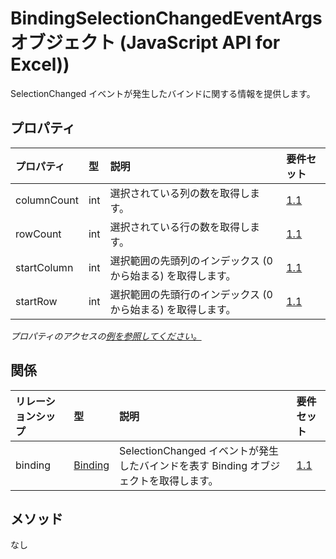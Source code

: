 # <a name="bindingselectionchangedeventargs-object-javascript-api-for-excel"></a>BindingSelectionChangedEventArgs オブジェクト (JavaScript API for Excel))

SelectionChanged イベントが発生したバインドに関する情報を提供します。

## <a name="properties"></a>プロパティ

| プロパティ       | 型    |説明| 要件セット|
|:---------------|:--------|:----------|:----|
|columnCount|int|選択されている列の数を取得します。|[1.1](../requirement-sets/excel-api-requirement-sets.md)|
|rowCount|int|選択されている行の数を取得します。|[1.1](../requirement-sets/excel-api-requirement-sets.md)|
|startColumn|int|選択範囲の先頭列のインデックス (0 から始まる) を取得します。|[1.1](../requirement-sets/excel-api-requirement-sets.md)|
|startRow|int|選択範囲の先頭行のインデックス (0 から始まる) を取得します。|[1.1](../requirement-sets/excel-api-requirement-sets.md)|

_プロパティのアクセスの[例を参照してください。](#property-access-examples)_

## <a name="relationships"></a>関係
| リレーションシップ | 型    |説明| 要件セット|
|:---------------|:--------|:----------|:----|
|binding|[Binding](binding.md)|SelectionChanged イベントが発生したバインドを表す Binding オブジェクトを取得します。|[1.1](../requirement-sets/excel-api-requirement-sets.md)|

## <a name="methods"></a>メソッド
なし

